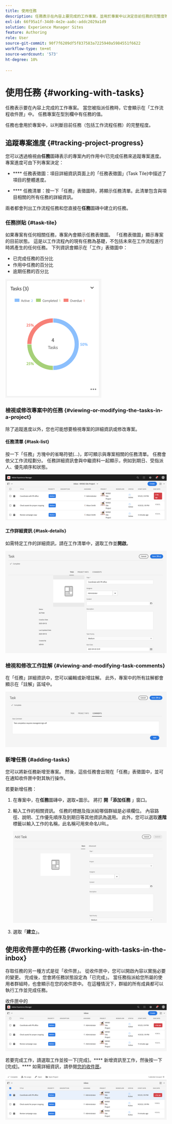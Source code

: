 ```yaml
---
title: 使用任務
description: 任務表示在內容上要完成的工作專案，並用於專案中以決定目前任務的完整度等級
exl-id: 66f95a1f-34d0-4e2e-aa8c-addc2029a1d9
solution: Experience Manager Sites
feature: Authoring
role: User
source-git-commit: 90f7f6209df5f837583a7225940a5984551f6622
workflow-type: tm+mt
source-wordcount: '573'
ht-degree: 10%

---
```


# 使用任務 {#working-with-tasks}

任務表示要在內容上完成的工作專案。 當您被指派任務時，它會顯示在「工作流程收件匣」中。 任務專案在型別欄中有任務的值。

任務也會用於專案中，以判斷目前任務（包括工作流程任務）的完整程度。

## 追蹤專案進度 {#tracking-project-progress}

您可以透過檢視由&#x200B;**任務**&#x200B;圖磚表示的專案內的作用中/已完成任務來追蹤專案進度。 專案進度可由下列專案決定：

* **** 任務表徵圖：項目詳細資訊頁面上的「任務表徵圖」(Task Tile)中描述了項目的整體進度。

* **** 任務清單：按一下「任務」表徵圖時，將顯示任務清單。此清單包含與項目相關的所有任務的詳細資訊。

兩者都會列出工作流程任務和您直接在&#x200B;**任務**&#x200B;圖磚中建立的任務。

### 任務拼貼 {#task-tile}

如果專案有任何相關任務，專案內會顯示任務表徵圖。 「任務表徵圖」顯示專案的目前狀態。 這是以工作流程內的現有任務為基礎，不包括未來在工作流程進行時將產生的任何任務。 下列資訊會顯示在「工作」表徵圖中：

* 已完成任務的百分比
* 作用中任務的百分比
* 逾期任務的百分比

![任務拼貼](/help/sites-cloud/authoring/assets/projects-tasks-breakdown.png)

### 檢視或修改專案中的任務 {#viewing-or-modifying-the-tasks-in-a-project}

除了追蹤進度以外，您也可能想要檢視專案的詳細資訊或修改專案。

#### 任務清單 {#task-list}

按一下「任務」方塊中的省略符號(...)，即可顯示與專案相關的任務清單。 任務會依父工作流程劃分。 任務詳細資訊會與中繼資料一起顯示，例如到期日、受指派人、優先順序和狀態。

![工作清單](/help/sites-cloud/authoring/assets/projects-task-list.png)

#### 工作詳細資訊 {#task-details}

如需特定工作的詳細資訊，請在工作清單中，選取工作並&#x200B;**開啟**。

![任務詳細資料](/help/sites-cloud/authoring/assets/projects-task-details.png)

### 檢視和修改工作註解 {#viewing-and-modifying-task-comments}

在「任務」詳細資訊中，您可以編輯或新增註解。 此外，專案中的所有註解都會顯示在「註解」區域中。

![對任務的評論](/help/sites-cloud/authoring/assets/projects-tasks-comments.png)

### 新增任務 {#adding-tasks}

您可以將新任務新增至專案。 然後，這些任務會出現在「任務」表徵圖中，並可在通知收件匣中對其執行操作。

若要新增任務：

1. 在專案中，在&#x200B;**任務**&#x200B;圖磚中，選取+圖示。 將打 **開「添加任務** 」窗口。
1. 輸入工作的相關資訊。 任務的標題及指派給哪個群組是必填欄位。 內容路徑、說明、工作優先順序及到期日等其他資訊為選用。 此外，您可以選取&#x200B;**進階**&#x200B;標籤以輸入工作的名稱，此名稱可用來命名URL。

   ![新增工作](/help/sites-cloud/authoring/assets/projects-add-task.png)

1. 選取「**建立**」。

## 使用收件匣中的任務 {#working-with-tasks-in-the-inbox}

存取任務的另一種方式是從「收件匣」。 從收件匣中，您可以開啟內容以實施必要的變更。 完成後，您會將任務狀態設定為「已完成」。 當任務指派給您所屬的使用者群組時，也會顯示在您的收件匣中。 在這種情況下，群組的所有成員都可以執行工作並完成任務。

收件匣中的![任務](/help/sites-cloud/authoring/assets/projects-task-inbox.png)

若要完成工作，請選取工作並按一下[完成]。**** 新增資訊至工作，然後按一下[完成]。**** 如需詳細資訊，請參閱[您的收件匣](/help/sites-cloud/authoring/inbox.md)。

![任務通知](/help/sites-cloud/authoring/assets/projects-task-notifications.png)
